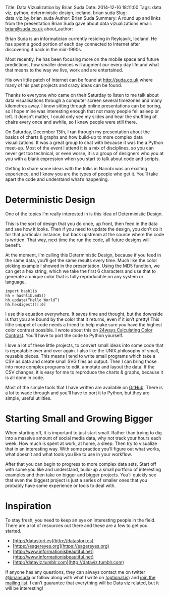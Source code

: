 Title: Data Vizualization by Brian Suda
Date: 2014-12-16 18:11:00
Tags: data viz, python, deterministic design, iceland, brian suda
Slug: data_viz_by_brian_suda
Author: Brian Suda
Summary: A round up and links from the presentation Brian Suda gave about data vizualizations
email: brian@suda.co.uk
about_author: <p>Brian Suda is an informatician currently residing in Reykjavík, Iceland. He has spent a good portion of each day connected to Internet after discovering it back in the mid-1990s.</p><p>Most recently, he has been focusing more on the mobile space and future predictions, how smaller devices will augment our every day life and what that means to the way we live, work and are entertained.</p><p>His own little patch of Internet can be found at <a href="http://suda.co.uk" target="_blank">http://suda.co.uk</a> where many of his past projects and crazy ideas can be found.</p>

Thanks to everyone who came on their Saturday to listen to me talk about data visualisations through a computer screen several timezones and many kilometres away. I know sitting through online presentations can be boring, so I hope mine was interesting enough that not many people fell asleep or left. It doesn’t matter, I could only see my slides and hear the shuffling of chairs every once and awhile, so I knew people were still there.

On Saturday, December 13th, I ran through my presentation about the basics of charts & graphs and how build-up to more complex data visualizations. It was a great group to chat with because it was the a Python meet-up. Most of the event I attend it is a mix of disciplines, so you can never get too technical, or even worse, it is a group of designers who you at you with a blank expression when you start to talk about code and scripts.

Getting to share some ideas with the folks in Nairobi was an exciting experience, and I know you are the types of people who get it. You’ll take apart the code and understand what’s happening.

# Deterministic Design

One of the topics I’m really interested in is this idea of Deterministic Design.

This is the sort of design that you do once, up front, then feed in the data and see how it looks. Then if you need to update the design, you don’t do it for that particular instance, but back upstream at the source where the code is written. That way, next time the run the code, all future designs will benefit.

At the moment, I’m calling this Deterministic Design, because if you feed in the same data, you’ll get the same results every time. Much like the color picking example I showed in the presentation. Using the MD5 function, we can get a hex string, which we take the first 6 characters and use that to generate a unique color that is fully reproducible on any system or language.

    import hashlib
    hh = hashlib.md5()
    hh.update(“Hello World”)
    hh.hexdigest()[:6]

I use this equation everywhere. It saves time and thought, but the downside is that you are bound by the color that it returns, even if it isn’t pretty! This little snippet of code needs a friend to help make sure you have the highest color contrast possible. I wrote about this on [24ways Calculating Color Contrast](http://24ways.org/2010/calculating-color-contrast/). You’ll have to port the code to Python yourself.

I love a lot of these little projects, to convert small ideas into some code that is repeatable over and over again. I also like the UNIX philosophy of small, reusable pieces. This means I tend to write small programs which take a CSV as data and create small SVG files as output. Then I can bring those into more complex programs to edit, annotate and layout the data. If the CSV changes, it is easy for me to reproduce the charts & graphs, because it is all done in code.

Most of the simple tools that I have written are available on [GitHub](https://github.com/briansuda/Deterministic-Design). There is a lot to wade through and you’ll have to port it to Python, but they are simple, useful utilities.

# Starting Small and Growing Bigger
When starting off, it is important to just start small. Rather than trying to dig into a massive amount of social media data, why not track your hours each week. How much is spent at work, at home, a sleep. Then try to visualize that in an interesting way. With some practice you’ll figure out what works, what doesn’t and what tools you like to use in your workflow.

After that you can begin to progress to more complex data sets. Start off with some you like and understand, build-up a small portfolio of interesting examples and then take on bigger and bigger projects. You’ll quickly see that even the biggest project is just a series of smaller ones that you probably have some experience or tools to deal with.

# Inspiration
To stay fresh, you need to keep an eye on interesting people in the field. There are a lot of resources out there and these are a few to get you started.

* [http://datastori.es](http://datastori.es)
* [https://eagereyes.org](https://eagereyes.org)
* [http://www.informationisbeautiful.net](http://www.informationisbeautiful.net)
* [http://dataviz.tumblr.com](http://dataviz.tumblr.com)

If anyone has any questions, they can always contact me on twitter [@briansuda](https://twitter.com/briansuda) or follow along with what I write on [(optional.is)](http://optional.is/required) and [join the mailing list](http://optional.is/newsletter). I can’t guarantee that everything will be Data viz related, but it will be interesting!
